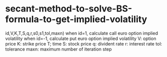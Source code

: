 # secant-method-to-solve-BS-formula-to-get-implied-volatility
id,V,K,T,S,q,r,s0,s1,tol,maxn)
when id=1, calculate call euro option implied volatility
when id=-1, calculate put euro option implied volatility
V: option price
K: strike price
T; time
S: stock price
q: divident rate
r: interest rate
tol: tolerance
maxn: maximum number of iteration step
